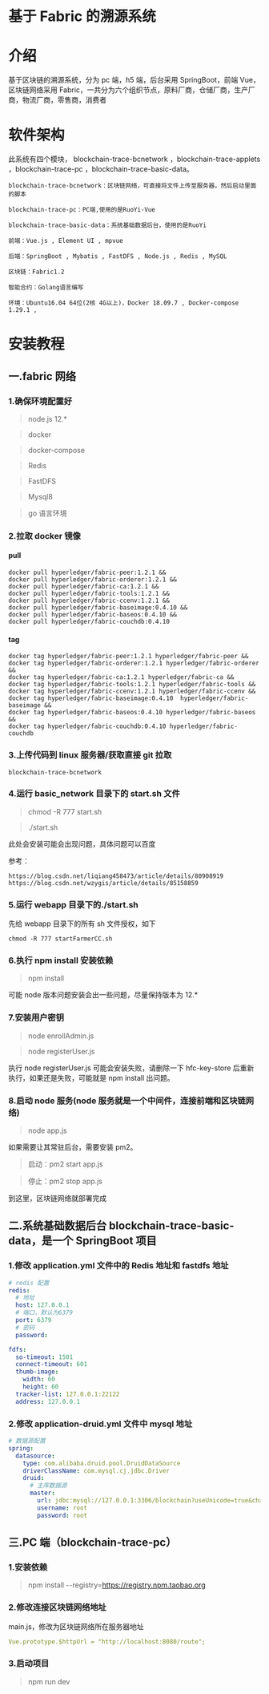 # 基于 Fabric 的溯源系统

# 介绍

基于区块链的溯源系统，分为 pc 端，h5 端，后台采用 SpringBoot，前端 Vue，
区块链网络采用 Fabric，一共分为六个组织节点，原料厂商，仓储厂商，生产厂商，物流厂商，零售商，消费者

# 软件架构

此系统有四个模块， blockchain-trace-bcnetwork ，blockchain-trace-applets ，blockchain-trace-pc ，blockchain-trace-basic-data。

    blockchain-trace-bcnetwork：区块链网络，可直接将文件上传至服务器，然后启动里面的脚本

    blockchain-trace-pc：PC端,使用的是RuoYi-Vue

    blockchain-trace-basic-data：系统基础数据后台，使用的是RuoYi

    前端：Vue.js , Element UI , mpvue

    后端：SpringBoot , Mybatis , FastDFS , Node.js , Redis , MySQL

    区块链：Fabric1.2

    智能合约：Golang语言编写

    环境：Ubuntu16.04 64位(2核 4G以上)，Docker 18.09.7 , Docker-compose 1.29.1 ,

# 安装教程

## 一.fabric 网络

### 1.确保环境配置好

> node.js 12.\*

> docker

> docker-compose

> Redis

> FastDFS

> Mysql8

> go 语言环境

### 2.拉取 docker 镜像

#### pull

```
docker pull hyperledger/fabric-peer:1.2.1 &&
docker pull hyperledger/fabric-orderer:1.2.1 &&
docker pull hyperledger/fabric-ca:1.2.1 &&
docker pull hyperledger/fabric-tools:1.2.1 &&
docker pull hyperledger/fabric-ccenv:1.2.1 &&
docker pull hyperledger/fabric-baseimage:0.4.10 &&
docker pull hyperledger/fabric-baseos:0.4.10 &&
docker pull hyperledger/fabric-couchdb:0.4.10
```

#### tag

```
docker tag hyperledger/fabric-peer:1.2.1 hyperledger/fabric-peer &&
docker tag hyperledger/fabric-orderer:1.2.1 hyperledger/fabric-orderer &&
docker tag hyperledger/fabric-ca:1.2.1 hyperledger/fabric-ca &&
docker tag hyperledger/fabric-tools:1.2.1 hyperledger/fabric-tools &&
docker tag hyperledger/fabric-ccenv:1.2.1 hyperledger/fabric-ccenv &&
docker tag hyperledger/fabric-baseimage:0.4.10  hyperledger/fabric-baseimage &&
docker tag hyperledger/fabric-baseos:0.4.10 hyperledger/fabric-baseos &&
docker tag hyperledger/fabric-couchdb:0.4.10 hyperledger/fabric-couchdb
```

### 3.上传代码到 linux 服务器/获取直接 git 拉取

`blockchain-trace-bcnetwork`

### 4.运行 basic_network 目录下的 start.sh 文件

> chmod -R 777 start.sh

> ./start.sh

此处会安装可能会出现问题，具体问题可以百度

参考：

```
https://blog.csdn.net/liqiang458473/article/details/80908919
https://blog.csdn.net/wzygis/article/details/85158859
```

### 5.运行 webapp 目录下的./start.sh

先给 webapp 目录下的所有 sh 文件授权，如下

```
chmod -R 777 startFarmerCC.sh
```

### 6.执行 npm install 安装依赖

> npm install

可能 node 版本问题安装会出一些问题，尽量保持版本为 12.\*

### 7.安装用户密钥

> node enrollAdmin.js

> node registerUser.js

执行 node registerUser.js 可能会安装失败，请删除一下 hfc-key-store 后重新执行，如果还是失败，可能就是 npm install 出问题。

### 8.启动 node 服务(node 服务就是一个中间件，连接前端和区块链网络)

> node app.js

如果需要让其常驻后台，需要安装 pm2。

> 启动：pm2 start app.js

> 停止：pm2 stop app.js

到这里，区块链网络就部署完成

## 二.系统基础数据后台 blockchain-trace-basic-data，是一个 SpringBoot 项目

### 1.修改 application.yml 文件中的 Redis 地址和 fastdfs 地址

```yaml
# redis 配置
redis:
  # 地址
  host: 127.0.0.1
  # 端口，默认为6379
  port: 6379
  # 密码
  password:

fdfs:
  so-timeout: 1501
  connect-timeout: 601
  thumb-image:
    width: 60
    height: 60
  tracker-list: 127.0.0.1:22122
  address: 127.0.0.1
```

### 2.修改 application-druid.yml 文件中 mysql 地址

```yaml
# 数据源配置
spring:
  datasource:
    type: com.alibaba.druid.pool.DruidDataSource
    driverClassName: com.mysql.cj.jdbc.Driver
    druid:
      # 主库数据源
      master:
        url: jdbc:mysql://127.0.0.1:3306/blockchain?useUnicode=true&characterEncoding=utf8&zeroDateTimeBehavior=convertToNull&useSSL=true&serverTimezone=GMT%2B8
        username: root
        password: root
```

## 三.PC 端（blockchain-trace-pc）

### 1.安装依赖

> npm install --registry=https://registry.npm.taobao.org

### 2.修改连接区块链网络地址

main.js，修改为区块链网络所在服务器地址

```yaml
Vue.prototype.$httpUrl = "http://localhost:8080/route";
```

### 3.启动项目

> npm run dev
